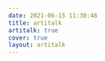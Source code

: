 ```yaml
---
date: 2021-06-15 11:30:48
title: artitalk
artitalk: true
cover: true
layout: artitalk
---
```







<!--
<script type="text/javascript" src="https://unpkg.com/artitalk"></script>
<div id="artitalk_main"></div>
<script>
  new Artitalk({
    appId: 'xxxx',
    appKey: 'xxx'
  })
</script>
-->